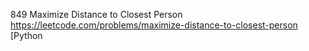 849 Maximize Distance to Closest Person https://leetcode.com/problems/maximize-distance-to-closest-person  [Python